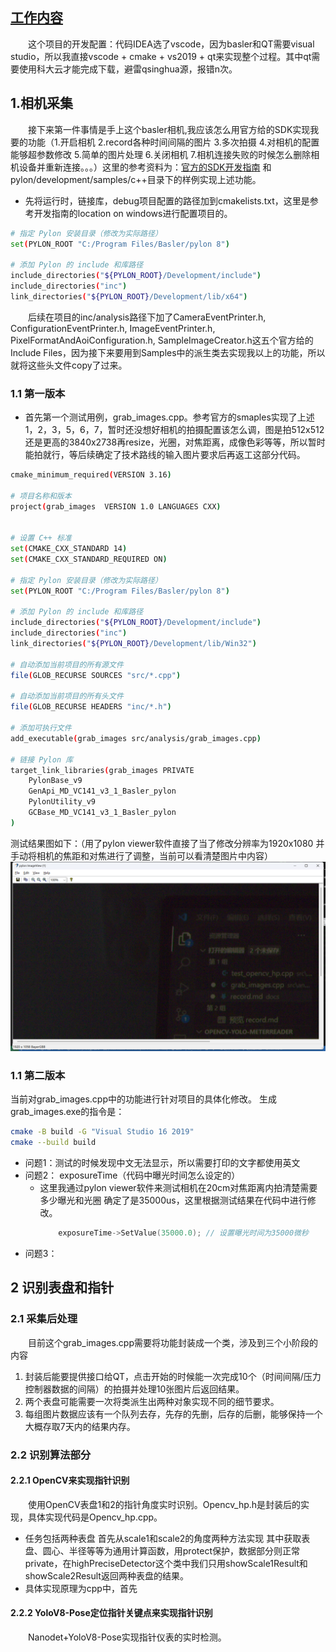 ## [工作内容]()

&emsp;&emsp;这个项目的开发配置：代码IDEA选了vscode，因为basler和QT需要visual studio，所以我直接vscode + cmake + vs2019 + qt来实现整个过程。其中qt需要使用科大云才能完成下载，避雷qsinghua源，报错n次。
## 1.相机采集
&emsp;&emsp;接下来第一件事情是手上这个basler相机,我应该怎么用官方给的SDK实现我要的功能（1.开启相机 2.record各种时间间隔的图片 3.多次拍摄 4.对相机的配置能够超参数修改 5.简单的图片处理 6.关闭相机 7.相机连接失败的时候怎么删除相机设备并重新连接。。。）这里的参考资料为：[官方的SDK开发指南](https://docs.baslerweb.com/pylonapi/cpp/pylon_programmingguide#common-settings-for-building-applications-with-pylon-windows
) 和 pylon/development/samples/c++目录下的样例实现上述功能。

* 先将运行时，链接库，debug项目配置的路径加到cmakelists.txt，这里是参考开发指南的location on windows进行配置项目的。
```sh
# 指定 Pylon 安装目录（修改为实际路径）
set(PYLON_ROOT "C:/Program Files/Basler/pylon 8")

# 添加 Pylon 的 include 和库路径
include_directories("${PYLON_ROOT}/Development/include")
include_directories("inc")
link_directories("${PYLON_ROOT}/Development/lib/x64")
```
&emsp;&emsp;后续在项目的inc/analysis路径下加了CameraEventPrinter.h, ConfigurationEventPrinter.h, ImageEventPrinter.h, PixelFormatAndAoiConfiguration.h, SampleImageCreator.h这五个官方给的Include Files，因为接下来要用到Samples中的派生类去实现我以上的功能，所以就将这些头文件copy了过来。

### 1.1 第一版本
* 首先第一个测试用例，grab_images.cpp。参考官方的smaples实现了上述1，2，3，5，6，7，暂时还没想好相机的拍摄配置该怎么调，图是拍512x512还是更高的3840x2738再resize，光圈，对焦距离，成像色彩等等，所以暂时能拍就行，等后续确定了技术路线的输入图片要求后再返工这部分代码。
```sh
cmake_minimum_required(VERSION 3.16)

# 项目名称和版本
project(grab_images  VERSION 1.0 LANGUAGES CXX)


# 设置 C++ 标准
set(CMAKE_CXX_STANDARD 14)
set(CMAKE_CXX_STANDARD_REQUIRED ON)

# 指定 Pylon 安装目录（修改为实际路径）
set(PYLON_ROOT "C:/Program Files/Basler/pylon 8")

# 添加 Pylon 的 include 和库路径
include_directories("${PYLON_ROOT}/Development/include")
include_directories("inc")
link_directories("${PYLON_ROOT}/Development/lib/Win32")

# 自动添加当前项目的所有源文件
file(GLOB_RECURSE SOURCES "src/*.cpp")

# 自动添加当前项目的所有头文件
file(GLOB_RECURSE HEADERS "inc/*.h")

# 添加可执行文件
add_executable(grab_images src/analysis/grab_images.cpp)

# 链接 Pylon 库
target_link_libraries(grab_images PRIVATE
    PylonBase_v9
    GenApi_MD_VC141_v3_1_Basler_pylon
    PylonUtility_v9
    GCBase_MD_VC141_v3_1_Basler_pylon
)
```
测试结果图如下：（用了pylon viewer软件直接了当了修改分辨率为1920x1080 并手动将相机的焦距和对焦进行了调整，当前可以看清楚图片中内容）
![alt text](fig_doc\image1.png)

### 1.1 第二版本
当前对grab_images.cpp中的功能进行针对项目的具体化修改。
生成grab_images.exe的指令是：
```sh
cmake -B build -G "Visual Studio 16 2019"
cmake --build build
```
* 问题1：测试的时候发现中文无法显示，所以需要打印的文字都使用英文
* 问题2： exposureTime（代码中曝光时间怎么设定的）
    * 这里我通过pylon viewer软件来测试相机在20cm对焦距离内拍清楚需要多少曝光和光圈 确定了是35000us，这里根据测试结果在代码中进行修改。
        ```cpp
            exposureTime->SetValue(35000.0); // 设置曝光时间为35000微秒
        ```
* 问题3：
## 2 识别表盘和指针
### 2.1 采集后处理
&emsp;&emsp;目前这个grab_images.cpp需要将功能封装成一个类，涉及到三个小阶段的内容

1. 封装后能要提供接口给QT，点击开始的时候能一次完成10个（时间间隔/压力控制器数据的间隔）的拍摄并处理10张图片后返回结果。
2. 两个表盘可能需要一次将类派生出两种对象实现不同的细节要求。
3. 每组图片数据应该有一个队列去存，先存的先删，后存的后删，能够保持一个大概存取7天内的结果内存。

### 2.2 识别算法部分
#### 2.2.1 OpenCV来实现指针识别
&emsp;&emsp;使用OpenCV表盘1和2的指针角度实时识别。Opencv_hp.h是封装后的实现，具体实现代码是Opencv_hp.cpp。
* 任务包括两种表盘 首先从scale1和scale2的角度两种方法实现 其中获取表盘、圆心、半径等等为通用计算函数，用protect保护，数据部分则正常private，在highPreciseDetector这个类中我们只用showScale1Result和showScale2Result返回两种表盘的结果。
* 具体实现原理为cpp中，首先

#### 2.2.2 YoloV8-Pose定位指针关键点来实现指针识别
&emsp;&emsp;Nanodet+YoloV8-Pose实现指针仪表的实时检测。

